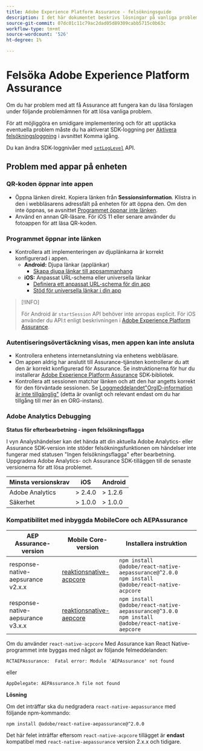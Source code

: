 ```yaml
---
title: Adobe Experience Platform Assurance - felsökningsguide
description: I det här dokumentet beskrivs lösningar på vanliga problem när du använder Adobe Experience Platform Assurance.
source-git-commit: 07dc01c11c79ac2dad05d89309cabb5715c0b63c
workflow-type: tm+mt
source-wordcount: '526'
ht-degree: 1%

---
```



# Felsöka Adobe Experience Platform Assurance

Om du har problem med att få Assurance att fungera kan du läsa förslagen under följande problemämnen för att lösa vanliga problem.

För att möjliggöra en smidigare implementering och för att upptäcka eventuella problem måste du ha aktiverat SDK-loggning per [Aktivera felsökningsloggning](https://developer.adobe.com/client-sdks/documentation/getting-started/enable-debug-logging/) i avsnittet Komma igång.

Du kan ändra SDK-loggnivåer med [`setLogLevel`](https://developer.adobe.com/client-sdks/documentation/mobile-core/api-reference/#setloglevel) API.

## Problem med appar på enheten

### QR-koden öppnar inte appen

* Öppna länken direkt. Kopiera länken från **Sessionsinformation**. Klistra in den i webbläsarens adressfält på enheten för att öppna den. Om den inte öppnas, se avsnittet [Programmet öppnar inte länken](#app-does-not-open-link).
* Använd en annan QR-läsare. För iOS 11 eller senare använder du fotoappen för att läsa QR-koden.

### Programmet öppnar inte länken

* Kontrollera att implementeringen av djuplänkarna är korrekt konfigurerad i appen.
   * **Android:** Djupa länkar (applänkar)
      * [Skapa djupa länkar till appsammanhang](https://developer.android.com/training/app-links/deep-linking)
   * **iOS:** Anpassat URL-schema eller universella länkar
      * [Definiera ett anpassat URL-schema för din app](https://developer.apple.com/documentation/uikit/inter-process_communication/allowing_apps_and_websites_to_link_to_your_content/defining_a_custom_url_scheme_for_your_app)
      * [Stöd för universella länkar i din app](https://developer.apple.com/documentation/uikit/inter-process_communication/allowing_apps_and_websites_to_link_to_your_content/supporting_universal_links_in_your_app)

>[!INFO]
>
>För Android är `startSession` API behöver inte anropas explicit. För iOS använder du API:t enligt beskrivningen i [Adobe Experience Platform Assurance](https://developer.adobe.com/client-sdks/documentation/platform-assurance-sdk/#register-aepassurance-with-mobile-core).

### Autentiseringsövertäckning visas, men appen kan inte ansluta

* Kontrollera enhetens internetanslutning via enhetens webbläsare.
* Om appen aldrig har anslutit till Assurance-tjänsten kontrollerar du att den är korrekt konfigurerad för Assurance. Se instruktionerna för hur du installerar [Adobe Experience Platform Assurance](./tutorials/implement-assurance.md) SDK-bibliotek.
* Kontrollera att sessionen matchar länken och att den har angetts korrekt för den förväntade sessionen. Se [Loggmeddelandet&quot;OrgID-information är inte tillgänglig&quot;](https://developer.adobe.com/client-sdks/documentation/platform-assurance-sdk/common-issues/#orgid-information-is-not-available) (detta är ovanligt och relevant endast om du har tillgång till mer än en ORG-instans).

### Adobe Analytics Debugging

**Status för efterbearbetning - ingen felsökningsflagga**

I vyn Analyshändelser kan det hända att din aktuella Adobe Analytics- eller Assurance SDK-version inte stöder felsökningsfunktionen om händelser inte fungerar med statusen &quot;Ingen felsökningsflagga&quot; efter bearbetning.
Uppgradera Adobe Analytics- och Assurance SDK-tilläggen till de senaste versionerna för att lösa problemet.

| Minsta versionskrav | iOS | Android |
| --------------------------- | --- | ------- |
| Adobe Analytics | > 2.4.0 | > 1.2.6 |
| Säkerhet | > 1.0.0 | > 1.0.0 |

### Kompatibilitet med inbyggda MobileCore och AEPAssurance

| AEP Assurance-version | Mobile Core-version | Installera instruktion |
| --------------------- | ------------------- | ------------------- |
| response-native-aepsurance v2.x.x | [reaktionsnative-acpcore](https://www.npmjs.com/package/@adobe/react-native-acpcore) | `npm install @adobe/react-native-aepassurance@^2.0.0` <br/>`npm install @adobe/react-native-acpcore` |
| response-native-aepsurance v3.x.x | [reaktionsnative-aepcore](https://www.npmjs.com/package/@adobe/react-native-aepcore) | `npm install @adobe/react-native-aepassurance@^3.0.0` <br/>`npm install @adobe/react-native-aepcore` |

Om du använder `react-native-acpcore` Med Assurance kan React Native-programmet inte byggas med något av följande felmeddelanden:

```
RCTAEPAssurance:  Fatal error: Module 'AEPAssurance' not found
```

eller

```
AppDelegate: AEPAssurance.h file not found
```

**Lösning**

Om det inträffar ska du nedgradera `react-native-aepassurance` med följande npm-kommando:

```shell
npm install @adobe/react-native-aepassurance@^2.0.0
```

Det här felet inträffar eftersom `react-native-acpcore` tillägget är **endast** kompatibel med `react-native-aepassurance` version 2.x.x och tidigare.
